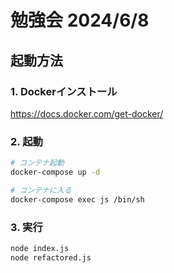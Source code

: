 # 勉強会 2024/6/8

## 起動方法

### 1. Dockerインストール

<https://docs.docker.com/get-docker/>

### 2. 起動

```sh
# コンテナ起動
docker-compose up -d

# コンテナに入る
docker-compose exec js /bin/sh
```

### 3. 実行

```sh
node index.js
node refactored.js
```
